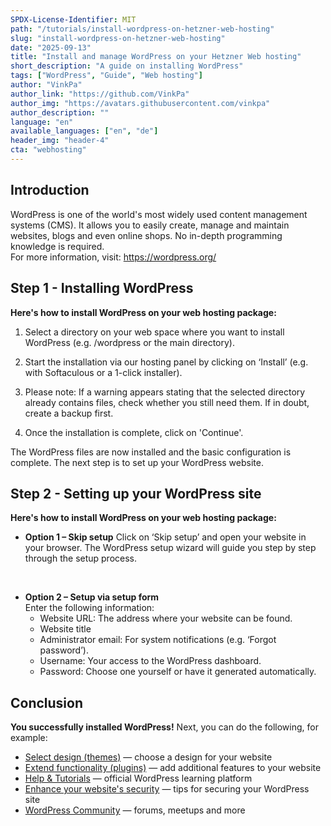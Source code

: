 ```yaml
---
SPDX-License-Identifier: MIT
path: "/tutorials/install-wordpress-on-hetzner-web-hosting"
slug: "install-wordpress-on-hetzner-web-hosting"
date: "2025-09-13"
title: "Install and manage WordPress on your Hetzner Web hosting"
short_description: "A guide on installing WordPress"
tags: ["WordPress", "Guide", "Web hosting"]
author: "VinkPa"
author_link: "https://github.com/VinkPa"
author_img: "https://avatars.githubusercontent.com/vinkpa"
author_description: ""
language: "en"
available_languages: ["en", "de"]
header_img: "header-4"
cta: "webhosting"
---
```


## Introduction

WordPress is one of the world's most widely used content management systems (CMS). It allows you to easily create, manage and maintain websites, blogs and even online shops. No in-depth programming knowledge is required.  
For more information, visit:  https://wordpress.org/

## Step 1 - Installing WordPress

**Here's how to install WordPress on your web hosting package:**

1. Select a directory on your web space where you want to install WordPress (e.g. /wordpress or the main directory). 

2. Start the installation via our hosting panel by clicking on ‘Install’ (e.g. with Softaculous or a 1-click installer). 

3. Please note: If a warning appears stating that the selected directory already contains files, check whether you still need them. If in doubt, create a backup first.

4. Once the installation is complete, click on 'Continue'.

The WordPress files are now installed and the basic configuration is complete. The next step is to set up your WordPress website.

## Step 2 - Setting up your WordPress site

**Here's how to install WordPress on your web hosting package:**

* **Option 1 – Skip setup**
Click on ‘Skip setup’ and open your website in your browser. The WordPress setup wizard will guide you step by step through the setup process.

<br>

* **Option 2 – Setup via setup form**  
  Enter the following information:
  - Website URL: The address where your website can be found.
  - Website title
  - Administrator email: For system notifications (e.g. ‘Forgot password’).
  - Username: Your access to the WordPress dashboard.
  - Password: Choose one yourself or have it generated automatically.

## Conclusion

**You successfully installed WordPress!** Next, you can do the following, for example:

* [Select design (themes)](https://de.wordpress.org/themes/) — choose a design for your website
* [Extend functionality (plugins)](https://de.wordpress.org/plugins/) — add additional features to your website
* [Help & Tutorials](https://learn.wordpress.org ) — official WordPress learning platform
* [Enhance your website's security](https://wordpress.org/documentation/article/hardening-wordpress/) — tips for securing your WordPress site
* [WordPress Community](https://de.wordpress.org/community/) — forums, meetups and more